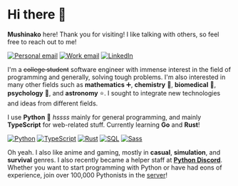 # Hi there 👋

**Mushinako** here! Thank you for visiting! I like talking with others, so feel
free to reach out to me!

[![Personal email](https://img.shields.io/badge/Personal%20Email-%23D14836.svg?&style=for-the-badge&logo=gmail&logoColor=white)](mailto:ridoedee@gmail.com)
[![Work email](https://img.shields.io/badge/Work%20Email-%23D14836.svg?&style=for-the-badge&logo=gmail&logoColor=white)](mailto:lml.ziyu.li.769108@gmail.com)
[![LinkedIn](https://img.shields.io/badge/LinkedIn-%230077B5.svg?&style=for-the-badge&logo=linkedin&logoColor=white)](https://www.linkedin.com/in/ziyu-l-13a25595/)
<!-- [![Webpage (Coming Soon)](https://img.shields.io/badge/Webpage%20(Coming%20Soon)-%23000000.svg?&style=for-the-badge)](https://mushinako.me) -->

I'm a ~~college student~~ software engineer with immense interest in the field of
programming and generally, solving tough problems. I'm also interested in many
other fields such as **mathematics** ➕, **chemistry** 🧪, **biomedical** 💊,
**psychology** 🧠, and **astronomy** ⭐️. I sought to integrate new technologies
and ideas from different fields.

I use **Python** 🐍 *hssss* mainly for general programming, and mainly
**TypeScript** for web-related stuff. Currently learning **Go** and **Rust**!

[![Python](https://img.shields.io/badge/Python-%233776AB.svg?&style=for-the-badge&logo=python&logoColor=white)](https://www.python.org/)
[![TypeScript](https://img.shields.io/badge/TypeScript-%23007ACC.svg?&style=for-the-badge&logo=typescript&logoColor=white)](https://www.typescriptlang.org/)
[![Rust](https://img.shields.io/badge/Rust-%23000000.svg?&style=for-the-badge&logo=rust&logoColor=white)](https://www.rust-lang.org/)
[![SQL](https://img.shields.io/badge/SQL-%23003B57.svg?&style=for-the-badge&logo=sqlite&logoColor=white)](#)
[![Sass](https://img.shields.io/badge/Sass-%23CC6699.svg?&style=for-the-badge&logo=sass&logoColor=white)](#)

Oh yeah. I also like anime and gaming, mostly in **casual**, **simulation**, and
**survival** genres. I also recently became a helper staff at
[**Python Discord**](https://discord.gg/python). Whether you want to start
programming with Python or have had eons of experience, join over 100,000
Pythonists in the [server](https://discord.gg/python)!

<!-- ---

![Mushinako's GitHub stats](https://github-readme-stats.vercel.app/api?username=mushinako&count_private=ture&show_icons=true)
![Mushinako's top langs](https://github-readme-stats.vercel.app/api/top-langs?username=mushinako&layout=compact) -->

<!-- ### Hi there 👋 -->

<!--
**Mushinako/mushinako** is a ✨ _special_ ✨ repository because its `README.md` (this file) appears on your GitHub profile.

Here are some ideas to get you started:

- 🔭 I’m currently working on ...
- 🌱 I’m currently learning ...
- 👯 I’m looking to collaborate on ...
- 🤔 I’m looking for help with ...
- 💬 Ask me about ...
- 📫 How to reach me: ...
- 😄 Pronouns: ...
- ⚡ Fun fact: ...
-->
